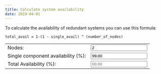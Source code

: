 ```yaml
---
title: Calculate system availability
date: 2019-04-01
---
```


To calculate the availability of redundant systems you can
use this formula:

```
total_avail = 1-(1 - single_avail) ^ (number_of_nodes)
```

<form action="">
<table>
  <tr><td>Nodes:</td><td> <input type="number" id="nodes" name="nodes" min="1" maxlength="4" value="2" onchange="myCalculation();" /></td></tr>
  <tr><td>Single component availability (%):</td><td><input type="number" id="savail" name="savail" min="0.10" step="any" maxlength="10" value="99.00" onchange="myCalculation();" /></td></tr>
  <tr><td>Total Availability (%): </td><td><input name="total" id="total" type="number" maxlength="20" min="0" placeholder="00.00" readonly="true" /> </td></tr>
</table>
</form>

<script>
function myCalculation() {
var nodes = parseInt(document.getElementById('nodes').value,10);
var sava = parseFloat(document.getElementById('savail').value);
var result = (1-(1-sava/100.0)**(nodes))*100
document.getElementById('total').value = result
}
</script>
